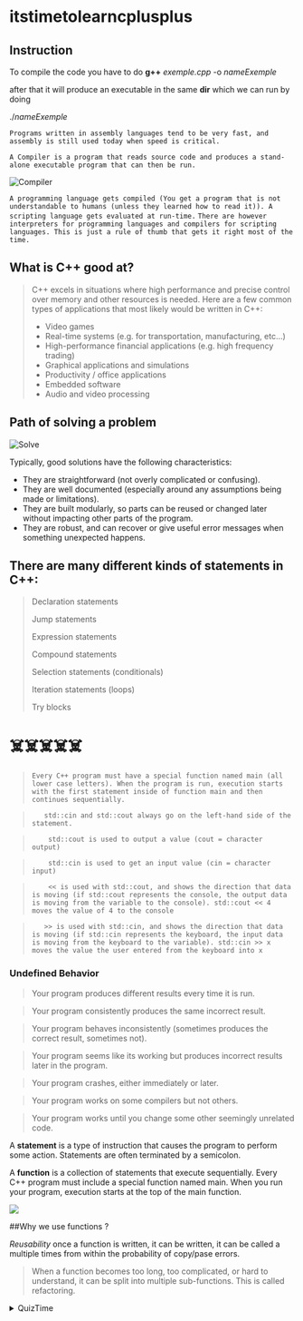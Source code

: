# itstimetolearncplusplus

## Instruction 

To compile the code you have to do **g++** _exemple.cpp_ -o _nameExemple_

after that it will produce an executable in the same **dir** which we can run by doing 


./_nameExemple_


`Programs written in assembly languages tend to be very fast, and assembly is still used today when speed is critical.`

 `A Compiler is a program that reads source code and produces a stand-alone executable program that can then be run. `

 ![Compiler](https://www.learncpp.com/images/CppTutorial/Chapter0/Compiling-min.png)

 `A programming language gets compiled (You get a program that is not understandable to humans (unless they learned how to read it)). A scripting language gets evaluated at run-time.`
`There are however interpreters for programming languages and compilers for scripting languages. This is just a rule of thumb that gets it right most of the time.`

## What is C++ good at?

> C++ excels in situations where high performance and precise control over memory and other resources is needed. Here are a few common types of applications that most likely would be written in C++:
> * Video games
> * Real-time systems (e.g. for transportation, manufacturing, etc…)
> * High-performance financial applications (e.g. high frequency trading)
> * Graphical applications and simulations
> * Productivity / office applications
> * Embedded software
> * Audio and video processing
 


## Path of solving a problem

![Solve](https://www.learncpp.com/images/CppTutorial/Chapter0/Development-min.png)

Typically, good solutions have the following characteristics:

*    They are straightforward (not overly complicated or confusing).
*    They are well documented (especially around any assumptions being made or limitations).
*    They are built modularly, so parts can be reused or changed later without impacting other parts of the program.
*    They are robust, and can recover or give useful error messages when something unexpected happens.
## There are many different kinds of statements in C++:

>    Declaration statements
> 
>    Jump statements
> 
>    Expression statements
> 
>    Compound statements
> 
>    Selection statements (conditionals)
> 
>    Iteration statements (loops)
> 
>    Try blocks

#             ☠️☠️☠️☠️☠️

> `Every C++ program must have a special function named main (all lower case letters). When the program is run, execution starts with the first statement inside of function main and then continues sequentially.`

> `   std::cin and std::cout always go on the left-hand side of the statement.`

> `    std::cout is used to output a value (cout = character output)`

> `    std::cin is used to get an input value (cin = character input)`

> `    << is used with std::cout, and shows the direction that data is moving (if std::cout represents the console, the output data is moving from the variable to the console). std::cout << 4 moves the value of 4 to the console`

> `   >> is used with std::cin, and shows the direction that data is moving (if std::cin represents the keyboard, the input data is moving from the keyboard to the variable). std::cin >> x moves the value the user entered from the keyboard into x`


### Undefined Behavior



>    Your program produces different results every time it is run.

>    Your program consistently produces the same incorrect result.


>    Your program behaves inconsistently (sometimes produces the correct result, sometimes not).


>    Your program seems like its working but produces incorrect results later in the program.

>    Your program crashes, either immediately or later.

>    Your program works on some compilers but not others.

>    Your program works until you change some other seemingly unrelated code.


A **statement** is a type of instruction that causes the program to perform some action. Statements are often terminated by a semicolon.

A **function** is a collection of statements that execute sequentially. Every C++ program must include a special function named main. When you run your program, execution starts at the top of the main function.

![](https://www.learncpp.com/images/CppTutorial/Chapter2/ParametersReturn.png)

##Why we use functions ?

*Reusability* once a function is written, it can be written, it can be called a multiple times from within the probability of copy/pase errors.

> When a function becomes too long, too complicated, or hard to understand, it can be split into multiple sub-functions. This is called refactoring.



 <details>
<summary>QuizTime</summary>

### What is a statement?

` A statement is an instruction in a computer program that tells the computer to perform an action. `

### What is a function?

`A function is a collection of statements that executes sequentially. `

### What is the name of the function that all program must have?

`main`

### When a program is run, where does execution start?

`Execution starts with the first statement inside the main function. `

### What symbol are statements in C++ often ended with?

`The semicolon (;)`

### What is a syntax error?

`A syntax error is a compiler error that occurs at compile-time when your program violates the grammar rules of the C++ language. `

### What is the C++ Standard Library?

`A library file is a collection of precompiled code that has been “packaged up” for reuse in other programs. The C++ Standard Library is a library that ships with C++ that contains additional functionality to use in your programs. `

### What is data?

`Data is any sequence of symbols (numbers, letters, etc…) that can be interpreted to mean something. `

### What is a value?

`A value is a single piece of data stored in memory. `

### What is a variable?

`A variable is a named region of memory. `

### What is an identifier?

`An identifier is the name that a variable is accessed by. `

### What is a type?

`A type tells the program how to interpret a value in memory. `

### What is an integer?

`An integer is a number that can be written without a fractional component. `

### What is the difference between initialization and assignment?

`Initialization gives a variable a value at the point when it is created. Assignment gives a variable a value at some point after it is created. `

### What is an uninitialized variable? Why should you avoid using them?

` An uninitialized variable is a variable that has not been given a value by the program (generally through initialization or assignment). Using the value stored in an uninitialized variable will result in undefined behavior. `

### What is undefined behavior, and what can happen if you do something that exhibits undefined behavior?


`Undefined behavior is the result of executing code whose behavior is not well defined by the language. The result can be almost anything, including something that behaves correctly. `

</details>